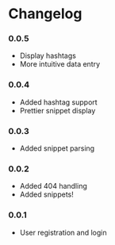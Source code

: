 # Changelog

### 0.0.5

* Display hashtags
* More intuitive data entry

### 0.0.4

* Added hashtag support
* Prettier snippet display

### 0.0.3

* Added snippet parsing

### 0.0.2

* Added 404 handling
* Added snippets!

### 0.0.1

* User registration and login